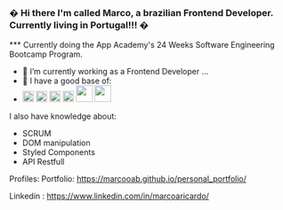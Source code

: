 ### � Hi there I'm called Marco, a brazilian Frontend Developer. Currently living in Portugal!!! �

*** Currently doing the App Academy's 24 Weeks Software Engineering Bootcamp
Program.


- 🔭 I’m currently working as a Frontend Developer ...
- 🌱 I have a good base of: 
- <img src="https://cdn.jsdelivr.net/gh/devicons/devicon/icons/html5/html5-original.svg" height="20px" width="20px"/> <img src="https://cdn.jsdelivr.net/gh/devicons/devicon/icons/css3/css3-original.svg" height="20px" width="20px" /> <img src="https://cdn.jsdelivr.net/gh/devicons/devicon/icons/javascript/javascript-original.svg" height="20px" width="20px" /> <img src="https://cdn.jsdelivr.net/gh/devicons/devicon/icons/react/react-original.svg" height="20px" width="20px" /> <img src="https://cdn.jsdelivr.net/gh/devicons/devicon/icons/nodejs/nodejs-original-wordmark.svg" height="30px" width="30px"/> <img src="https://cdn.jsdelivr.net/gh/devicons/devicon/icons/mysql/mysql-original-wordmark.svg" height="30px" width="30px" /> <link rel="stylesheet" href="https://cdn.jsdelivr.net/gh/devicons/devicon@v2.15.1/devicon.min.css" height="20px" width="20px"> <link rel="stylesheet" href="https://cdn.jsdelivr.net/gh/devicons/devicon@v2.15.1/devicon.min.css" height="20px" width="20px"> <link rel="stylesheet" href="https://cdn.jsdelivr.net/gh/devicons/devicon@v2.15.1/devicon.min.css" >

I also have knowledge about:

- SCRUM 
- DOM manipulation
- Styled Components 
- API Restfull


Profiles: 
Portfolio: https://marcooab.github.io/personal_portfolio/

Linkedin : https://www.linkedin.com/in/marcoaricardo/
